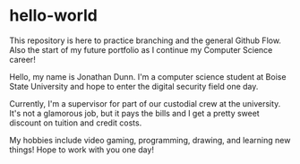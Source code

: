 # hello-world
This repository is here to practice branching and the general Github Flow. Also the start of my future portfolio as I continue my Computer Science career!

Hello, my name is Jonathan Dunn. I'm a computer science student at Boise State University and hope to enter the digital security field one day.

Currently, I'm a supervisor for part of our custodial crew at the university. It's not a glamorous job, but it pays the bills and I get a pretty sweet discount on tuition and credit costs.

My hobbies include video gaming, programming, drawing, and learning new things! Hope to work with you one day!
